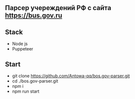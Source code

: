 ## Парсер учереждений РФ с сайта https://bus.gov.ru 

## Stack 
- Node js 
- Puppeteer

## Start
- git clone https://github.com/Antowa-qq/bos.gov-parser.git
- cd ./bos.gov-parser.git
- npm i
- npm run start
